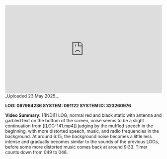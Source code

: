 
<iframe 
  src="https://drive.google.com/file/d/1wKd2CWRHwu4f88i18TxbMNx9PhnhFqtE/preview"  
  style="width:100%; aspect-ratio:16/9; border:0;"
  allowfullscreen>
</iframe>
_Uploaded 23 May 2025._

**LOG: 087964236
SYSTEM: 091122
SYSTEM ID: 323260976**

**Video Summary:** [[INDI]] LOG, normal red and black static with antenna and garbled text on the bottom of the screen, noise seems to be a slight continuation from [[LOG-141.mp4]] judging by the muffled speech in the beginning, with more distorted speech, music, and radio frequencies in the background. At around 6:15, the background noise becomes a little less intense and gradually becomes similar to the sounds of the previous LOGs, before some more distorted music comes back at around 9:33. Timer counts down from 049 to 048.